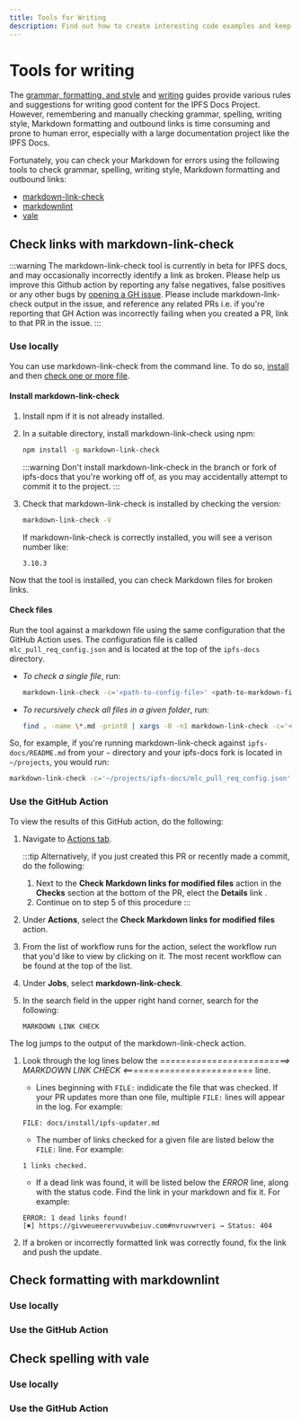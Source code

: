 ```yaml
---
title: Tools for Writing
description: Find out how to create interesting code examples and keep the IPFS documentation consistent.
---
```


# Tools for writing

The [grammar, formatting, and style](grammar-formatting-and-style.md) and [writing](writing-guide.md) guides provide various rules and suggestions for writing good content for the IPFS Docs Project. However, remembering and manually checking grammar, spelling, writing style, Markdown formatting and outbound links is time consuming and prone to human error, especially with a large documentation project like the IPFS Docs.

Fortunately, you can check your Markdown for errors using the following tools to check grammar, spelling, writing style, Markdown formatting and outbound links:

- [markdown-link-check](https://github.com/tcort/markdown-link-check)
- [markdownlint](https://github.com/igorshubovych/markdownlint-cli)
- [vale](https://vale.sh/)

## Check links with markdown-link-check

:::warning
The markdown-link-check tool is currently in beta for IPFS docs, and may occasionally incorrectly identify a link as broken. Please help us improve this Github action by reporting any false negatives, false positives or any other bugs by [opening a GH issue](https://github.com/ipfs/ipfs-docs/issues/new/choose). Please include markdown-link-check output in the issue, and reference any related PRs i.e. if you're reporting that GH Action was incorrectly failing when you created a PR, link to that PR in the issue.
:::



### Use locally

You can use markdown-link-check from the command line. To do so, [install](#install-markdown-link-check) and then [check one or more file](#check-files).

#### Install markdown-link-check
1. Install npm if it is not already installed.
1. In a suitable directory, install markdown-link-check using npm:

   ```bash
   npm install -g markdown-link-check
   ```

   :::warning
   Don't install markdown-link-check in the branch or fork of ipfs-docs that you're working off of, as you may accidentally attempt to commit it to the project. 
   :::
1. Check that markdown-link-check is installed by checking the version:

   ```bash
   markdown-link-check -V
   ```

   If markdown-link-check is correctly installed, you will see a verison number like:

   ```plaintext
   3.10.3
   ```

Now that the tool is installed, you can check Markdown files for broken links.

#### Check files 

Run the tool against a markdown file using the same configuration that the GitHub Action uses. The configuration file is  called `mlc_pull_req_config.json` and is located at the top of the `ipfs-docs` directory.


- _To check a single file_, run:

  ```bash
  markdown-link-check -c='<path-to-config-file>' <path-to-markdown-file>
   ```

- _To recursively check all files in a given folder_, run:

  ```bash
  find . -name \*.md -print0 | xargs -0 -n1 markdown-link-check -c='<path-to-config-file>' 
  ```

So, for example, if you're running markdown-link-check against `ipfs-docs/README.md` from your `~` directory and your ipfs-docs fork is located in `~/projects`, you would run:

```bash
markdown-link-check -c='~/projects/ipfs-docs/mlc_pull_req_config.json' ~/projects/ipfs-docs/README.md
``` 


### Use the GitHub Action

To view the results of this GitHub action, do the following:

1. Navigate to [Actions tab](https://github.com/ipfs/ipfs-docs/actions). 

   :::tip
   Alternatively, if you just created this PR or recently made a commit, do the following:
   
   1. Next to the **Check Markdown links for modified files** action in the **Checks** section at the bottom of the PR, elect the **Details** link . 
   2. Continue on to step 5 of this procedure
   :::


1. Under **Actions**, select the **Check Markdown links for modified files** action.
1. From the list of workflow runs for the action, select the workflow run that you'd like to view by clicking on it. The most recent workflow can be found at the top of the list. 
1. Under **Jobs**, select **markdown-link-check**.
1. In the search field in the upper right hand corner, search for the following:

   ```
   MARKDOWN LINK CHECK
   ```

The log jumps to the output of the markdown-link-check action.
1. Look through the log lines below the _=========================> MARKDOWN LINK CHECK <=========================_ line. 

   - Lines beginning with `FILE:` indidicate the file that was checked. If your PR updates more than one file, multiple `FILE:` lines will appear in the log. For example:

   ```
   FILE: docs/install/ipfs-updater.md
   ```

   - The number of links checked for a given file are listed below the `FILE:` line. For example:
   
   ```
   1 links checked.
   ```
   
   - If a dead link was found, it will be listed below the _ERROR_ line, along with the status code. Find the link in your markdown and fix it. For example:

   ``` 
   ERROR: 1 dead links found!
   [✖] https://givweueerervuvwbeiuv.com#nvruvwrveri → Status: 404
   ``` 

1. If a broken or incorrectly formatted link was correctly found, fix the link and push the update. 


## Check formatting with markdownlint

### Use locally

### Use the GitHub Action

## Check spelling with vale

### Use locally

### Use the GitHub Action